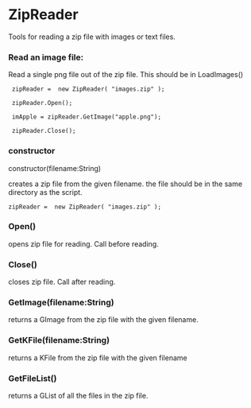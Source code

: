 # ZipReader

Tools for reading a zip file with images or text files.

### Read an image file:

Read a single png file out of the zip file. This should be in LoadImages()

     zipReader =  new ZipReader( "images.zip" );

     zipReader.Open();

     imApple = zipReader.GetImage("apple.png");

     zipReader.Close();

### constructor

constructor(filename:String)

creates a zip file from the given filename. the file should be in the same directory as the script.

    zipReader =  new ZipReader( "images.zip" );

### Open()

opens zip file for reading. Call before reading.

### Close()

closes zip file. Call after reading.

### GetImage(filename:String)

returns a GImage from the zip file with the given filename.

### GetKFile(filename:String)

returns a KFile from the zip file with the given filename

### GetFileList()

returns a GList of all the files in the zip file.